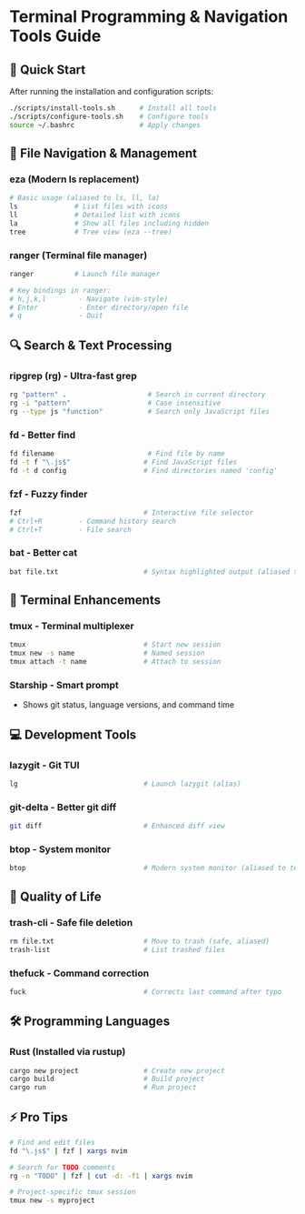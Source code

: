 # Terminal Programming & Navigation Tools Guide

## 🎯 Quick Start

After running the installation and configuration scripts:

```bash
./scripts/install-tools.sh      # Install all tools
./scripts/configure-tools.sh    # Configure tools
source ~/.bashrc                # Apply changes
```

## 📁 File Navigation & Management

### **eza** (Modern ls replacement)
```bash
# Basic usage (aliased to ls, ll, la)
ls              # List files with icons
ll              # Detailed list with icons
la              # Show all files including hidden
tree            # Tree view (eza --tree)
```

### **ranger** (Terminal file manager)
```bash
ranger          # Launch file manager

# Key bindings in ranger:
# h,j,k,l        - Navigate (vim-style)
# Enter          - Enter directory/open file
# q              - Quit
```

## 🔍 Search & Text Processing

### **ripgrep (rg)** - Ultra-fast grep
```bash
rg "pattern" .                    # Search in current directory
rg -i "pattern"                   # Case insensitive
rg --type js "function"           # Search only JavaScript files
```

### **fd** - Better find
```bash
fd filename                       # Find file by name
fd -t f "\.js$"                  # Find JavaScript files
fd -t d config                   # Find directories named 'config'
```

### **fzf** - Fuzzy finder
```bash
fzf                              # Interactive file selector
# Ctrl+R         - Command history search
# Ctrl+T         - File search
```

### **bat** - Better cat
```bash
bat file.txt                     # Syntax highlighted output (aliased to cat)
```

## 🚀 Terminal Enhancements

### **tmux** - Terminal multiplexer
```bash
tmux                             # Start new session
tmux new -s name                 # Named session
tmux attach -t name              # Attach to session
```

### **Starship** - Smart prompt
- Shows git status, language versions, and command time

## 💻 Development Tools

### **lazygit** - Git TUI
```bash
lg                               # Launch lazygit (alias)
```

### **git-delta** - Better git diff
```bash
git diff                         # Enhanced diff view
```

### **btop** - System monitor
```bash
btop                             # Modern system monitor (aliased to top)
```

## 🎨 Quality of Life

### **trash-cli** - Safe file deletion
```bash
rm file.txt                      # Move to trash (safe, aliased)
trash-list                       # List trashed files
```

### **thefuck** - Command correction
```bash
fuck                             # Corrects last command after typo
```

## 🛠️ Programming Languages

### **Rust** (Installed via rustup)
```bash
cargo new project                # Create new project
cargo build                      # Build project
cargo run                        # Run project
```

## ⚡ Pro Tips

```bash
# Find and edit files
fd "\.js$" | fzf | xargs nvim

# Search for TODO comments
rg -n "TODO" | fzf | cut -d: -f1 | xargs nvim

# Project-specific tmux session
tmux new -s myproject
```

